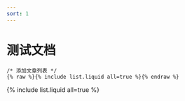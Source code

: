 ```yaml
---
sort: 1
---
```


# 测试文档

```
/* 添加文章列表 */
{% raw %}{% include list.liquid all=true %}{% endraw %}
```

{% include list.liquid all=true %}
